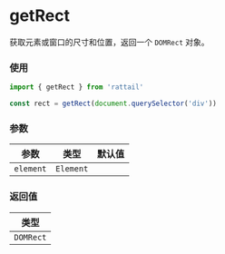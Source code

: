 # getRect

获取元素或窗口的尺寸和位置，返回一个 `DOMRect` 对象。

### 使用

```ts
import { getRect } from 'rattail'

const rect = getRect(document.querySelector('div'))
```

### 参数

| 参数      | 类型      | 默认值 |
| --------- | --------- | ------ |
| `element` | `Element` |        |

### 返回值

| 类型      |
| --------- |
| `DOMRect` |
